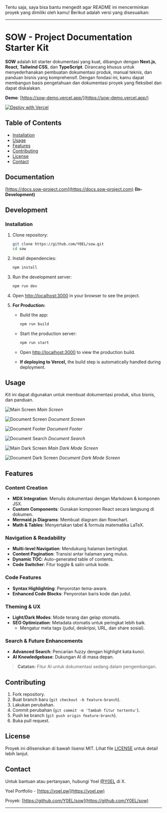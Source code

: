 Tentu saja, saya bisa bantu mengedit agar README ini mencerminkan proyek yang dimiliki oleh kamu! Berikut adalah versi yang disesuaikan:

---

# SOW - Project Documentation Starter Kit

**SOW** adalah kit starter dokumentasi yang kuat, dibangun dengan **Next.js**, **React**, **Tailwind CSS**, dan **TypeScript**. Dirancang khusus untuk menyederhanakan pembuatan dokumentasi produk, manual teknis, dan panduan bisnis yang komprehensif. Dengan fondasi ini, kamu dapat membangun basis pengetahuan dan dokumentasi proyek yang fleksibel dan dapat diskalakan.

**Demo**: [https://sow-demo.vercel.app/](https://sow-demo.vercel.app/)

[![Deploy with Vercel](https://vercel.com/button)](https://vercel.com/new/clone?repository-url=https%3A%2F%2Fgithub.com%2FY0EL%2Fsow&project-name=my-documents&repository-name=my-documents&demo-title=SOW&demo-description=This%20Document%20Starter%20Kit%20is%20developed%20with%20Next.js%2C%20Tailwind%20CSS%20and%20TypeScript.%20It%20serves%20as%20a%20flexible%20and%20scalable%20foundation%20for%20building%20documentation%20websites%20or%20content-driven%20projects.&demo-url=https%3A%2F%2Fsow-demo.vercel.app%2F&demo-image=https%3A%2F%2Fgithub.com%2FY0EL%2Fsow%2Fblob%2Fmain%2Fpublic%2Fscreens%2Fscreen-1.png)

## Table of Contents

- [Installation](#installation)
- [Usage](#usage)
- [Features](#features)
- [Contributing](#contributing)
- [License](#license)
- [Contact](#contact)

## Documentation

[https://docs.sow-project.com](https://docs.sow-project.com) **(In-Development)**

## Development

### Installation

1. Clone repository:

    ```bash
    git clone https://github.com/Y0EL/sow.git
    cd sow
    ```

2. Install dependencies:

    ```bash
    npm install
    ```

3. Run the development server:

    ```bash
    npm run dev
    ```

4. Open [http://localhost:3000](http://localhost:3000) in your browser to see the project.

5. **For Production:**

   - Build the app:

     ```bash
     npm run build
     ```

   - Start the production server:

     ```bash
     npm run start
     ```

   - Open [http://localhost:3000](http://localhost:3000) to view the production build.

   - **If deploying to Vercel,** the build step is automatically handled during deployment.

## Usage

Kit ini dapat digunakan untuk membuat dokumentasi produk, situs bisnis, dan panduan.

![Main Screen](./public/screens/screen-1.png)
*Main Screen*

![Document Screen](./public/screens/screen-2.png)
*Document Screen*

![Document Footer](./public/screens/screen-3.png)
*Document Footer*

![Document Search](./public/screens/screen-4.png)
*Document Search*

![Main Dark Screen](./public/screens/screen-5.png)
*Main Dark Mode Screen*

![Document Dark Screen](./public/screens/screen-6.png)
*Document Dark Mode Screen*

## Features

### Content Creation

- **MDX Integration**: Menulis dokumentasi dengan Markdown & komponen JSX.
- **Custom Components**: Gunakan komponen React secara langsung di dokumen.
- **Mermaid.js Diagrams**: Membuat diagram dan flowchart.
- **Math & Tables**: Menyertakan tabel & formula matematika LaTeX.

### Navigation & Readability

- **Multi-level Navigation**: Mendukung halaman bertingkat.
- **Content Pagination**: Transisi antar halaman yang mulus.
- **Dynamic TOC**: Auto-generated table of contents.
- **Code Switcher**: Fitur toggle & salin untuk kode.

### Code Features

- **Syntax Highlighting**: Penyorotan tema-aware.
- **Enhanced Code Blocks**: Penyorotan baris kode dan judul.

### Theming & UX

- **Light/Dark Modes**: Mode terang dan gelap otomatis.
- **SEO Optimization**: Metadata otomatis untuk peringkat lebih baik.
  - Mengatur meta tags (judul, deskripsi, URL, dan share sosial).

### Search & Future Enhancements

- **Advanced Search**: Pencarian fuzzy dengan highlight kata kunci.
- **AI Knowledgebase**: Dukungan AI di masa depan.

> **Catatan:** Fitur AI untuk dokumentasi sedang dalam pengembangan.

## Contributing

1. Fork repository.
2. Buat branch baru (`git checkout -b feature-branch`).
3. Lakukan perubahan.
4. Commit perubahan (`git commit -m 'Tambah fitur tertentu'`).
5. Push ke branch (`git push origin feature-branch`).
6. Buka pull request.

## License

Proyek ini dilisensikan di bawah lisensi MIT. Lihat file [LICENSE](./LICENSE) untuk detail lebih lanjut.

## Contact

Untuk bantuan atau pertanyaan, hubungi Yoel [@Y0EL](https://x.com/Y0EL) di X.

Yoel Portfolio - [https://yoel.pw](https://yoel.pw)

Proyek: [https://github.com/Y0EL/sow](https://github.com/Y0EL/sow)

--- 
